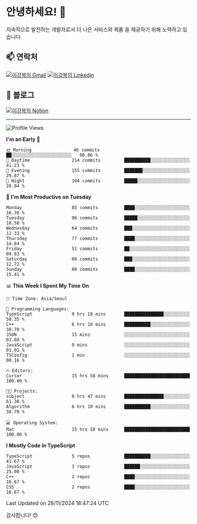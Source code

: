# 안녕하세요! 👋

지속적으로 발전하는 개발자로서 더 나은 서비스와 제품
을 제공하기 위해 노력하고 있습니다.

## 📫 연락처
[![이강복의 Gmail](https://img.shields.io/badge/Gmail-D14836?style=for-the-badge&logo=gmail&logoColor=white)](mailto:pmmm114@gmail.com)
[![이강복의 Linkedin](https://img.shields.io/badge/LinkedIn-0077B5?style=for-the-badge&logo=linkedin&logoColor=white)](https://www.linkedin.com/in/lkb0297)

## 📝 블로그
[![이강복의 Notion](https://img.shields.io/badge/Notion-000000?style=for-the-badge&logo=notion&logoColor=white)](https://pmmm114.notion.site/)

---
<!--START_SECTION:waka-->
![Profile Views](http://img.shields.io/badge/Profile%20Views-0-blue)

**I'm an Early 🐤** 

```text
🌞 Morning                46 commits          ██░░░░░░░░░░░░░░░░░░░░░░░   08.86 % 
🌆 Daytime                214 commits         ██████████░░░░░░░░░░░░░░░   41.23 % 
🌃 Evening                155 commits         ███████░░░░░░░░░░░░░░░░░░   29.87 % 
🌙 Night                  104 commits         █████░░░░░░░░░░░░░░░░░░░░   20.04 % 
```
📅 **I'm Most Productive on Tuesday** 

```text
Monday                   85 commits          ████░░░░░░░░░░░░░░░░░░░░░   16.38 % 
Tuesday                  96 commits          █████░░░░░░░░░░░░░░░░░░░░   18.50 % 
Wednesday                64 commits          ███░░░░░░░░░░░░░░░░░░░░░░   12.33 % 
Thursday                 77 commits          ████░░░░░░░░░░░░░░░░░░░░░   14.84 % 
Friday                   51 commits          ██░░░░░░░░░░░░░░░░░░░░░░░   09.83 % 
Saturday                 66 commits          ███░░░░░░░░░░░░░░░░░░░░░░   12.72 % 
Sunday                   80 commits          ████░░░░░░░░░░░░░░░░░░░░░   15.41 % 
```


📊 **This Week I Spent My Time On** 

```text
🕑︎ Time Zone: Asia/Seoul

💬 Programming Languages: 
TypeScript               9 hrs 19 mins       ███████████████░░░░░░░░░░   58.35 % 
C++                      6 hrs 10 mins       ██████████░░░░░░░░░░░░░░░   38.70 % 
JSON                     15 mins             ░░░░░░░░░░░░░░░░░░░░░░░░░   01.60 % 
JavaScript               9 mins              ░░░░░░░░░░░░░░░░░░░░░░░░░   01.01 % 
TSConfig                 1 min               ░░░░░░░░░░░░░░░░░░░░░░░░░   00.16 % 

🔥 Editors: 
Cursor                   15 hrs 58 mins      █████████████████████████   100.00 % 

🐱‍💻 Projects: 
subject                  9 hrs 47 mins       ███████████████░░░░░░░░░░   61.30 % 
Algorithm                6 hrs 10 mins       ██████████░░░░░░░░░░░░░░░   38.70 % 

💻 Operating System: 
Mac                      15 hrs 58 mins      █████████████████████████   100.00 % 
```

**I Mostly Code in TypeScript** 

```text
TypeScript               5 repos             ██████████░░░░░░░░░░░░░░░   41.67 % 
JavaScript               3 repos             ██████░░░░░░░░░░░░░░░░░░░   25.00 % 
C++                      2 repos             ████░░░░░░░░░░░░░░░░░░░░░   16.67 % 
CSS                      2 repos             ████░░░░░░░░░░░░░░░░░░░░░   16.67 % 
```




 Last Updated on 28/11/2024 18:47:24 UTC
<!--END_SECTION:waka-->

감사합니다! 😊
